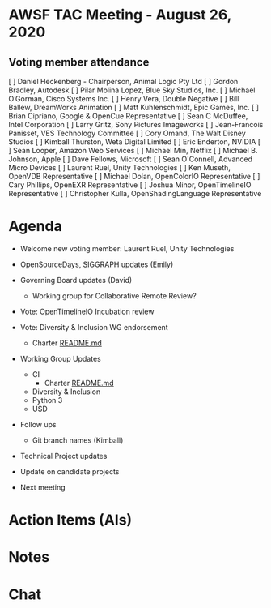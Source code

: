 # AWSF TAC Meeting - August 26, 2020

## Voting member attendance

[ ] Daniel Heckenberg - Chairperson, Animal Logic Pty Ltd
[ ] Gordon Bradley, Autodesk
[ ] Pilar Molina Lopez, Blue Sky Studios, Inc.
[ ] Michael O’Gorman, Cisco Systems Inc.
[ ] Henry Vera, Double Negative
[ ] Bill Ballew, DreamWorks Animation
[ ] Matt Kuhlenschmidt, Epic Games, Inc.
[ ] Brian Cipriano, Google & OpenCue Representative
[ ] Sean C McDuffee, Intel Corporation
[ ] Larry Gritz, Sony Pictures Imageworks
[ ] Jean-Francois Panisset, VES Technology Committee
[ ] Cory Omand, The Walt Disney Studios
[ ] Kimball Thurston, Weta Digital Limited
[ ] Eric Enderton, NVIDIA
[ ] Sean Looper, Amazon Web Services
[ ] Michael Min, Netflix
[ ] Michael B. Johnson, Apple
[ ] Dave Fellows, Microsoft
[ ] Sean O'Connell, Advanced Micro Devices
[ ] Laurent Ruel, Unity Technologies
[ ] Ken Museth, OpenVDB Representative
[ ] Michael Dolan, OpenColorIO Representative
[ ] Cary Phillips, OpenEXR Representative
[ ] Joshua Minor, OpenTimelineIO Representative
[ ] Christopher Kulla, OpenShadingLanguage Representative

# Agenda

- Welcome new voting member: Laurent Ruel, Unity Technologies

- OpenSourceDays, SIGGRAPH updates (Emily)

- Governing Board updates (David)
  - Working group for Collaborative Remote Review?

- Vote: OpenTimelineIO Incubation review

- Vote: Diversity & Inclusion WG endorsement
  - Charter [README.md]( https://docs.google.com/document/d/14bHBZOoTinq5ClR2I328qe-mWnuQ17IFdR3tSMJD7Dc/)

- Working Group Updates
  - CI 
    - Charter [README.md](https://docs.google.com/document/d/1e-pPsNTKIgx3OwiQLhO8E5AuDVQyhtJJM6fVno8DnCE/edit?usp=sharing)
  - Diversity & Inclusion
  - Python 3
  - USD

- Follow ups
  - Git branch names (Kimball)

- Technical Project updates

- Update on candidate projects

- Next meeting

# Action Items (AIs)

# Notes

# Chat

